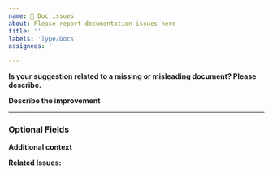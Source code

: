 ```yaml
---
name: 📕 Doc issues
about: Please report documentation issues here
title: ''
labels: 'Type/Docs'
assignees: ''

---
```


**Is your suggestion related to a missing or misleading document? Please describe.**
<!-- A clear and concise description of what the problem is, e.g., I couldn't find how to do [...] -->

**Describe the improvement**
<!-- A clear and concise description of what needs to be updated. -->

---

### Optional Fields

**Additional context**
<!-- Add any other context or screenshots about the document issue or suggestion. -->

**Related Issues:**
<!-- Any related issues from this/other repositories-->
